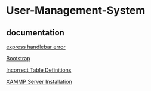 # User-Management-System

## documentation
[express handlebar error](https://stackoverflow.com/questions/69959820/typeerror-exphbs-is-not-a-function)

[Bootstrap](https://getbootstrap.com/)

[Incorrect Table Definitions](https://stackoverflow.com/questions/8114535/mysql-1075-incorrect-table-definition-autoincrement-vs-another-key)

[XAMMP Server Installation](https://www.youtube.com/watch?v=O6T8YPUmyj8)